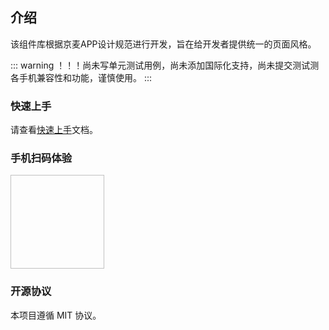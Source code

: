 ## 介绍

该组件库根据京麦APP设计规范进行开发，旨在给开发者提供统一的页面风格。

::: warning
！！！尚未写单元测试用例，尚未添加国际化支持，尚未提交测试测各手机兼容性和功能，谨慎使用。
:::

### 快速上手

请查看[快速上手](#/components/quickUse)文档。

### 手机扫码体验

<img style="width: 150px; height: 150px;" :src="codeImg" />

### 开源协议

本项目遵循 MIT 协议。

<script>
import QRCode from 'qrcode'

export default {
  data () {
    return {
      codeImg: ''
    }
  },
  mounted () {
    let path = location.pathname.slice(0, location.pathname.lastIndexOf('/'))
    let url = `${location.protocol}//${location.host}${path}/examples.html`
    console.log(url)
    QRCode.toDataURL(url, {
      margin: 0
    }).then(url => {
      this.codeImg = url
    })
  }
}
</script>